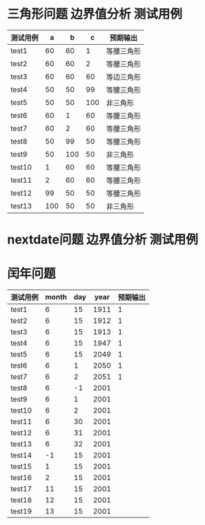 # 三角形问题 边界值分析 测试用例

测试用例|a|b|c|预期输出
--|--|--|--|--
test1|60|60|1|等腰三角形
test2|60|60|2|等腰三角形
test3|60|60|60|等边三角形
test4|50|50|99|等腰三角形
test5|50|50|100|非三角形
test6|60|1|60|等腰三角形
test7|60|2|60|等腰三角形
test8|50|99|50|等腰三角形
test9|50|100|50|非三角形
test10|1|60|60|等腰三角形
test11|2|60|60|等腰三角形
test12|99|50|50|等腰三角形
test13|100|50|50|非三角形

# nextdate问题 边界值分析 测试用例



# 闰年问题
测试用例|month|day|year|预期输出
--|--|--|--|--
test1|6|15|1911|1
test2|6|15|1912|1
test3|6|15|1913|1
test4|6|15|1947|1
test5|6|15|2049|1
test6|6|1|2050|1
test7|6|2|2051|1
test8|6|-1|2001|
test9|6|1|2001|
test10|6|2|2001|
test11|6|30|2001|
test12|6|31|2001|
test13|6|32|2001|
test14|-1|15|2001|
test15|1|15|2001|
test16|2|15|2001|
test17|11|15|2001|
test18|12|15|2001|
test19|13|15|2001|
